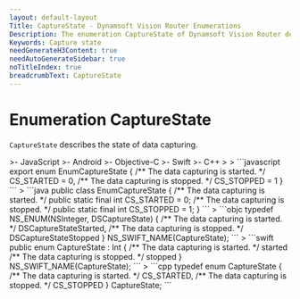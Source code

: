 ```yaml
---
layout: default-layout
Title: CaptureState - Dynamsoft Vision Router Enumerations
Description: The enumeration CaptureState of Dynamsoft Vision Router describes the state of data capturing.
Keywords: Capture state
needGenerateH3Content: true
needAutoGenerateSidebar: true
noTitleIndex: true
breadcrumbText: CaptureState
---
```


# Enumeration CaptureState

`CaptureState` describes the state of data capturing.

<div class="sample-code-prefix template2"></div>
   >- JavaScript
   >- Android
   >- Objective-C
   >- Swift
   >- C++
   >
>
```javascript
export enum EnumCaptureState
{
   /** The data capturing is started. */
   CS_STARTED = 0,
   /** The data capturing is stopped. */
   CS_STOPPED = 1
}
```
>
```java
public class EnumCaptureState
{
   /** The data capturing is started. */
   public static final int CS_STARTED = 0;
   /** The data capturing is stopped. */
   public static final int CS_STOPPED = 1;
}
```
>
```objc
typedef NS_ENUM(NSInteger, DSCaptureState)
{
   /** The data capturing is started. */
   DSCaptureStateStarted,
   /** The data capturing is stopped. */
   DSCaptureStateStopped
} NS_SWIFT_NAME(CaptureState);
```
>
```swift
public enum CaptureState : Int
{
   /** The data capturing is started. */
   started
   /** The data capturing is stopped. */
   stopped
} NS_SWIFT_NAME(CaptureState);
```
>
```cpp
typedef enum CaptureState
{
   /** The data capturing is started. */
   CS_STARTED,
   /** The data capturing is stopped. */
   CS_STOPPED
} CaptureState;
```
